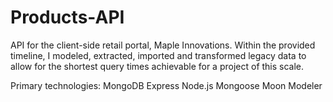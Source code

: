# Products-API  
API for the client-side retail portal, Maple Innovations. Within the provided timeline, I modeled, extracted, imported and transformed legacy data to allow for the shortest query times achievable for a project of this scale.

Primary technologies: 
MongoDB 
Express
Node.js
Mongoose
Moon Modeler

